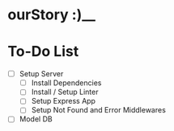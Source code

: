 # ourStory :)__

# To-Do List
* [ ] Setup Server
  * [ ] Install Dependencies
  * [ ] Install / Setup Linter
  * [ ] Setup Express App
  * [ ] Setup Not Found and Error Middlewares
* [ ] Model DB
